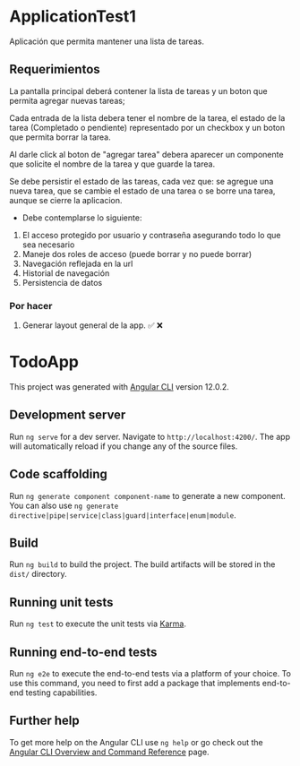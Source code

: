 # ApplicationTest1
Aplicación que permita mantener una lista de tareas.

## Requerimientos

La pantalla principal deberá contener la lista de tareas y un boton que permita agregar nuevas tareas;

Cada entrada de la lista debera tener el nombre de la tarea, el estado de la tarea (Completado o pendiente) representado por un checkbox y un boton que permita borrar la tarea. 

Al darle click al boton de "agregar tarea" debera aparecer un componente que solicite el nombre de la tarea y que guarde la tarea. 

Se debe persistir el estado de las tareas, cada vez que: se agregue una nueva tarea, que se cambie el estado de una tarea o se borre una tarea, aunque se cierre la aplicacion.


* Debe contemplarse lo siguiente:
1. El acceso protegido por usuario y contraseña asegurando todo lo que sea necesario
2. Maneje dos roles de acceso (puede borrar y no puede borrar)
3. Navegación reflejada en la url
4. Historial de navegación
5. Persistencia de datos

### Por hacer ###

1. Generar layout general de la app. ✅ ❌
 

# TodoApp

This project was generated with [Angular CLI](https://github.com/angular/angular-cli) version 12.0.2.

## Development server

Run `ng serve` for a dev server. Navigate to `http://localhost:4200/`. The app will automatically reload if you change any of the source files.

## Code scaffolding

Run `ng generate component component-name` to generate a new component. You can also use `ng generate directive|pipe|service|class|guard|interface|enum|module`.

## Build

Run `ng build` to build the project. The build artifacts will be stored in the `dist/` directory.

## Running unit tests

Run `ng test` to execute the unit tests via [Karma](https://karma-runner.github.io).

## Running end-to-end tests

Run `ng e2e` to execute the end-to-end tests via a platform of your choice. To use this command, you need to first add a package that implements end-to-end testing capabilities.

## Further help

To get more help on the Angular CLI use `ng help` or go check out the [Angular CLI Overview and Command Reference](https://angular.io/cli) page.